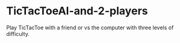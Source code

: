 # TicTacToeAI-and-2-players
Play TicTacToe with a friend or vs the computer with three levels of difficulty.
